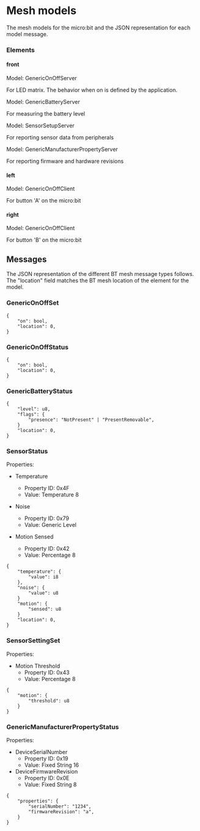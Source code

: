 # Mesh models

The mesh models for the micro:bit and the JSON representation for each model message.


### Elements

#### front

Model: GenericOnOffServer

For LED matrix. The behavior when on is defined by the application.

Model: GenericBatteryServer

For measuring the battery level


Model: SensorSetupServer

For reporting sensor data from peripherals


Model: GenericManufacturerPropertyServer

For reporting firmware and hardware revisions

#### left

Model: GenericOnOffClient

For button 'A' on the micro:bit

#### right

Model: GenericOnOffClient

For button 'B' on the micro:bit


## Messages

The JSON representation of the different BT mesh message types follows. The "location" field matches the BT mesh location of the element for the model.


### GenericOnOffSet

    {
        "on": bool,
        "location": 0,
    } 

### GenericOnOffStatus

    {
        "on": bool,
        "location": 0,
    }

### GenericBatteryStatus

    {
        "level": u8,
        "flags": {
            "presence": "NotPresent" | "PresentRemovable",
        }
        "location": 0,
    }

### SensorStatus

Properties:

* Temperature
  * Property ID: 0x4F
  * Value: Temperature 8
* Noise
  * Property ID: 0x79
  * Value: Generic Level

* Motion Sensed
  * Property ID: 0x42
  * Value: Percentage 8
  

```
{
    "temperature": {
        "value": i8
    },
    "noise": {
        "value": u8
    }
    "motion": {
        "sensed": u8
    }
    "location": 0,
}
```        
        
### SensorSettingSet

Properties:

* Motion Threshold
  * Property ID: 0x43
  * Value: Percentage 8


```        
{
    "motion": {
        "threshold": u8
    }
}
```        

### GenericManufacturerPropertyStatus

Properties:

* DeviceSerialNumber
  * Property ID: 0x19
  * Value: Fixed String 16
* DeviceFirmwareRevision
  * Property ID: 0x0E
  * Value: Fixed String 8

```
{
    "properties": {
        "serialNumber": "1234",
        "firmwareRevision": "a",
    }
}
```
